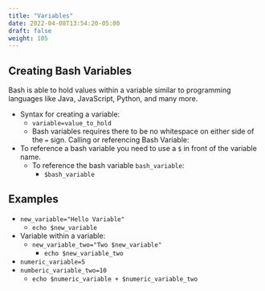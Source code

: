 ```yaml
---
title: "Variables"
date: 2022-04-08T13:54:20-05:00
draft: false
weight: 105
---
```


## Creating Bash Variables

Bash is able to hold values within a variable similar to programming languages like Java, JavaScript, Python, and many more.
  - Syntax for creating a variable:
    - `variable=value_to_hold`
    - Bash variables requires there to be no whitespace on either side of the `=` sign.
Calling or referencing Bash Variable:
  - To reference a bash variable you need to use a `$` in front of the variable name. 
    - To reference the bash variable `bash_variable`:
      - `$bash_variable`


## Examples

- `new_variable="Hello Variable"`
  - `echo $new_variable`
- Variable within a variable:
  - `new_variable_two="Two $new_variable"`
    - `echo $new_variable_two`
- `numeric_variable=5`
- `numberic_variable_two=10`
  - `echo $numeric_variable + $numeric_variable_two`
